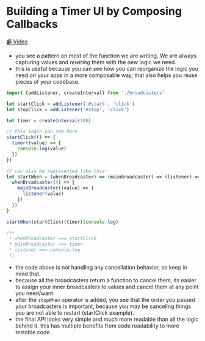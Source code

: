 # Building a Timer UI by Composing Callbacks

[📹 Video](https://egghead.io/lessons/egghead-building-a-timer-ui-by-composing-callbacks)

- you see a pattern on most of the function we are writing. We are always capturing values and _rewiring_ them with the new logic we need.
- this is useful because you can see how you can reorganize the logic you need on your apps in a more composable way, that also helps you reuse pieces of your codebase.

```javascript
import {addListener, createInterval} from './broadcasters'

let startClick = addListener('#start', 'click')
let stopClick = addListener('#stop', 'click')

let timer = createInterval(100)

// this login you see here
startClick(() => {
  timer((value) => {
    console.log(value)
  })
})

// can also be represented like this:
let startWhen = (whenBroadcaster) => (mainBroadcaster) => (listener) => {
  whenBroadcaster(() => {
    mainBroadcaster((value) => {
      listener(value)
    })
  })
}

startWhen(startClick)(timer)(console.log)

/**
 * whenBroadcaster === startClick
 * mainBroadcaster === timer
 * listener === console.log
 */
```

- the code above is not handling any cancellation behavior, so keep in mind that.
- because all the broadcasters return a function to cancel them, its easier to assign your inner broadcasters to values and cancel them at any point you need/want.
- after the `stopWhen` operator is added, you see that the order you passed your broadcasters is important, because you may be canceling things you are not able to restart (startClick example).
- the final API looks very simple and much more readable than all the logic behind it. this has multiple benefits from code readability to more testable code.
